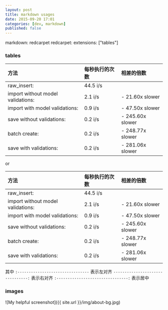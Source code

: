 ```yaml
---
layout: post
title: markdown usages
date: 2015-09-20 17:01
categories: [dev, markdown]
published: false
---
```


markdown: redcarpet
redcarpet:
  extensions: ["tables"]

### tables

|方法                                | 每秒执行的次数 | 相差的倍数       |
| :-------------------------------- | :----------- | :------------- |
|raw_insert:                        | 44.5 i/s     |                |
|import without model validations:  | 2.1 i/s      | - 21.60x slower|
|import with model validations:     | 0.9 i/s      | - 47.50x slower|
|save without validations:          | 0.2 i/s      | - 245.60x slower|
|batch create:                      | 0.2 i/s      | - 248.77x slower|
|save with validations:             | 0.2 i/s      | - 281.06x slower|

or

方法                                | 每秒执行的次数 | 相差的倍数
 :-------------------------------- | :----------- | :-------------
raw_insert:                        | 44.5 i/s     |
import without model validations:  | 2.1 i/s      | - 21.60x slower
import with model validations:     | 0.9 i/s      | - 47.50x slower
save without validations:          | 0.2 i/s      | - 245.60x slower
batch create:                      | 0.2 i/s      | - 248.77x slower
save with validations:             | 0.2 i/s      | - 281.06x slower

其中
`:--------------------------------` 表示左对齐
`--------------------------------:` 表示右对齐
`:--------------------------------:` 表示居中


### images
![My helpful screenshot]({{ site.url }}/img/about-bg.jpg)
